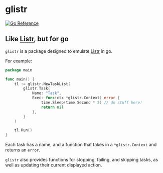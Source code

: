 # glistr

[![Go Reference](https://pkg.go.dev/badge/github.com/cogsandsquigs/glistr.svg)](https://pkg.go.dev/github.com/cogsandsquigs/glistr)

## Like [Listr](https://github.com/SamVerschueren/listr), but for go

`glistr` is a package designed to emulate [Listr](https://github.com/SamVerschueren/listr) in go.

For example:

```go
package main

func main() {
	tl := glistr.NewTaskList(
		glistr.Task{
			Name: "Task",
			Exec: func(ctx *glistr.Context) error {
				time.Sleep(time.Second * 2) // do stuff here!
				return nil
			},
		}
	)

	tl.Run()
}
```

Each task has a name, and a function that takes in a `*glistr.Context` and returns an `error`.

`glistr` also provides functions for stopping, failing, and skipping tasks, as well as updating their current displayed action.
